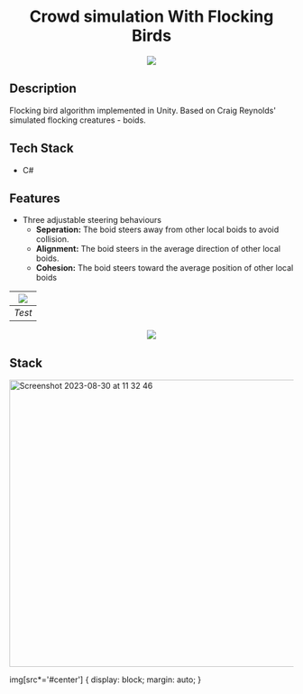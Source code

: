 <h1 align="center">Crowd simulation With Flocking Birds</h1>

<p align="center">

<img src="https://github.com/jonasvalvik/FlockingSimulation_Unity/assets/6436680/51ed9cad-4201-43a3-8fdf-e7662bd5705e" >
</p>


## Description

Flocking bird algorithm implemented in Unity. Based on Craig Reynolds' simulated flocking creatures - boids. 

## Tech Stack

- C#

## Features

* Three adjustable steering behaviours
    * **Seperation:** The boid steers away from other local boids to avoid collision.
    * **Alignment:** The boid steers in the average direction of other local boids.
    * **Cohesion:** The boid steers toward the average position of other local boids
 
| ![](https://github.com/jonasvalvik/FlockingSimulation_Unity/assets/6436680/b3c5274e-53e2-47de-a766-fb8f75e8121e#center) | 
|:--:| 
| *Test* |
 
<p align="center">

<img src="https://github.com/jonasvalvik/FlockingSimulation_Unity/assets/6436680/b3c5274e-53e2-47de-a766-fb8f75e8121e" >
</p>


## Stack

<img width="509" alt="Screenshot 2023-08-30 at 11 32 46" src="https://github.com/jonasvalvik/FlockingSimulation_Unity/assets/6436680/b3c5274e-53e2-47de-a766-fb8f75e8121e">

img[src*='#center'] { 
    display: block;
    margin: auto;
}
